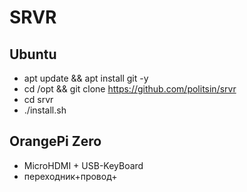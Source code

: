 # SRVR

## Ubuntu

- apt update && apt install git -y
- cd /opt && git clone https://github.com/politsin/srvr
- cd srvr
- ./install.sh

## OrangePi Zero

- MicroHDMI + USB-KeyBoard
- переходник+провод+
